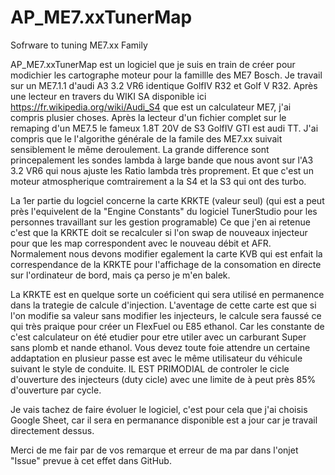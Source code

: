 # AP_ME7.xxTunerMap
Sofrware to tuning ME7.xx Family

AP_ME7.xxTunerMap est un logiciel que je suis en train de créer pour modichier les cartographe moteur pour la famillle des ME7 Bosch.
Je travail sur un ME7.1.1 d'audi A3 3.2 VR6 identique GolfIV R32 et Golf V R32.
Après une lecteur en travers du WIKI SA disponible ici https://fr.wikipedia.org/wiki/Audi_S4 que est un calculateur ME7, j'ai compris plusier choses.
Après la lecteur d'un fichier complet sur le remaping d'un ME7.5 le fameux 1.8T 20V de S3 GolfIV GTI est audi TT. 
J'ai compris que le l'algorithe générale de la famile des ME7.xx suivait sensiblement le même deroulement. 
La grande difference sont princepalement les sondes lambda à large bande que nous avont sur l'A3 3.2 VR6 qui nous ajuste les Ratio lambda très proprement.
Et que c'est un moteur atmospherique comtrairement a la S4 et la S3 qui ont des turbo. 

La 1er partie du logciel concerne la carte KRKTE (valeur seul)
(qui est a peut près l'equivelent de la "Engine Constants" du logiciel TunerStudio pour les personnes travaillant sur les gestion programable)
Ce que j'en ai retenue c'est que la KRKTE doit se recalculer si l'on swap de nouveaux injecteur pour que les map correspondent avec le nouveau débit et AFR.
Normalement nous devons modifier egalement la carte KVB qui est enfait la correspendance de la KRKTE pour l'affichage de la consomation en directe sur l'ordinateur de bord, mais ça perso je m'en balek.

La KRKTE est en quelque sorte un coéficient qui sera utilisé en permanence dans la trategie de calcule d'injection. 
L'aventage de cette carte est que si l'on modifie sa valeur sans modifier les injecteurs, le calcule sera faussé ce qui très praique pour créer un FlexFuel ou E85 ethanol.
Car les constante de c'est calculateur on été etudier pour etre utiler avec un carburant Super sans plomb et nande ethanol.
Vous devez toute foie attendre un certaine addaptation en plusieur passe est avec le même utilisateur du véhicule suivant le style de conduite. 
IL EST PRIMODIAL de controler le cicle d'ouverture des injecteurs (duty cicle) avec une limite de à peut près 85% d'ouverture par cycle. 

Je vais tachez de faire évoluer le logiciel, c'est pour cela que j'ai choisis Google Sheet, car il sera en permanance disponible est a jour car je travail directement dessus.

Merci de me fair par de vos remarque et erreur de ma par dans l'onjet "Issue" prevue à cet effet dans GitHub.
